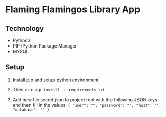# Flaming Flamingos Library App

## Technology 

* Python3 
* PIP (Python Package Manager
* MYSQL

## Setup
1. [Install pip and setup python environment](https://packaging.python.org/guides/installing-using-pip-and-virtual-environments)

2. Then run: `pip install -r requirements.txt`

3. Add new file secret.json to project root with the following JSON keys and then fill in the values:
`{
  "user": "",
  "password": "",
  "host": "",
  "database": ""
}`
